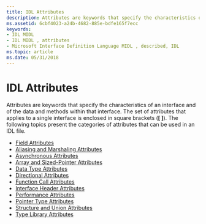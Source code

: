 ```yaml
---
title: IDL Attributes
description: Attributes are keywords that specify the characteristics of an interface and of the data and methods within that interface.
ms.assetid: 6cbf4023-a24b-4682-885e-bdfe165f7ecc
keywords:
- IDL MIDL
- IDL MIDL , attributes
- Microsoft Interface Definition Language MIDL , described, IDL
ms.topic: article
ms.date: 05/31/2018
---
```


# IDL Attributes

Attributes are keywords that specify the characteristics of an interface and of the data and methods within that interface. The set of attributes that applies to a single interface is enclosed in square brackets (**\[ \]**). The following topics present the categories of attributes that can be used in an IDL file.

-   [Field Attributes](https://docs.microsoft.com/windows/desktop/Rpc/field-attributes)
-   [Aliasing and Marshaling Attributes](aliasing-and-marshaling-attributes.md)
-   [Asynchronous Attributes](asynchronous-attributes.md)
-   [Array and Sized-Pointer Attributes](array-and-sized-pointer-attributes.md)
-   [Data Type Attributes](data-type-attributes.md)
-   [Directional Attributes](directional-attributes.md)
-   [Function Call Attributes](function-call-attributes.md)
-   [Interface Header Attributes](interface-header-attributes.md)
-   [Performance Attributes](performance-attributes.md)
-   [Pointer Type Attributes](pointer-type-attributes.md)
-   [Structure and Union Attributes](structure-and-union-attributes.md)
-   [Type Library Attributes](type-library-attributes.md)

 

 




